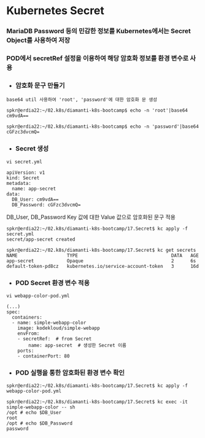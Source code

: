 # Kubernetes Secret
### MariaDB Password 등의 민감한 정보를 Kubernetes에서는 Secret Object를 사용하여 저장
### POD에서 secretRef 설정을 이용하여 해당 암호화 정보를 환경 변수로 사용 

- ### 암호화 문구 만들기
```
base64 util 사용하여 'root', 'password'에 대한 암호화 문 생성 

spkr@erdia22:~/02.k8s/diamanti-k8s-bootcamp$ echo -n 'root'|base64
cm9vdA==

spkr@erdia22:~/02.k8s/diamanti-k8s-bootcamp$ echo -n 'password'|base64
cGFzc3dvcmQ=
```

- ### Secret 생성
```
vi secret.yml

apiVersion: v1
kind: Secret
metadata:
  name: app-secret
data:
  DB_User: cm9vdA==
  DB_Password: cGFzc3dvcmQ=
```

DB_User, DB_Password Key 값에 대한 Value 값으로 암호화된 문구 적용

```
spkr@erdia22:~/02.k8s/diamanti-k8s-bootcamp/17.Secret$ kc apply -f secret.yml
secret/app-secret created

spkr@erdia22:~/02.k8s/diamanti-k8s-bootcamp/17.Secret$ kc get secrets
NAME                  TYPE                                  DATA   AGE
app-secret            Opaque                                2      6s
default-token-pd8cz   kubernetes.io/service-account-token   3      16d
```

- ### POD Secret 환경 변수 적용
```
vi webapp-color-pod.yml

(...)
spec:
  containers:
  - name: simple-webapp-color
    image: kodekloud/simple-webapp
    envFrom:
    - secretRef:  # from Secret
        name: app-secret  # 생성한 Secret 이름
    ports:
    - containerPort: 80
```

- ### POD 실행을 통한 암호화된 환경 변수 확인 
```
spkr@erdia22:~/02.k8s/diamanti-k8s-bootcamp/17.Secret$ kc apply -f webapp-color-pod.yml

spkr@erdia22:~/02.k8s/diamanti-k8s-bootcamp/17.Secret$ kc exec -it simple-webapp-color -- sh
/opt # echo $DB_User
root
/opt # echo $DB_Password
password
```
